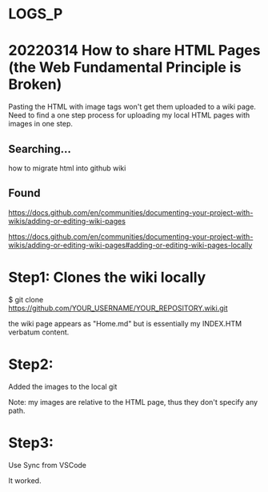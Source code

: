 # LOGS_P

# 20220314 How to share HTML Pages (the Web Fundamental Principle is Broken)

Pasting the HTML with image tags won't get them uploaded to a wiki page.
Need to find a one step process for uploading my local HTML pages with images in one step.

## Searching...
how to migrate html into github wiki

## Found

https://docs.github.com/en/communities/documenting-your-project-with-wikis/adding-or-editing-wiki-pages

https://docs.github.com/en/communities/documenting-your-project-with-wikis/adding-or-editing-wiki-pages#adding-or-editing-wiki-pages-locally

# Step1: Clones the wiki locally
$ git clone https://github.com/YOUR_USERNAME/YOUR_REPOSITORY.wiki.git

the wiki page appears as "Home.md" but is essentially my INDEX.HTM verbatum content.

# Step2:
Added the images to the local git

Note: my images are relative to the HTML page, thus they don't specify any path.

# Step3:
Use Sync from VSCode

It worked.
